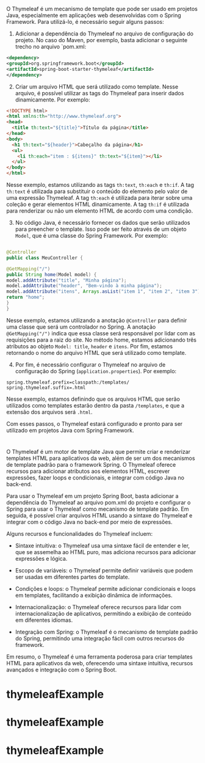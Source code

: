 O Thymeleaf é um mecanismo de template que pode ser usado em projetos Java, especialmente em aplicações web desenvolvidas com o Spring Framework. Para utilizá-lo, é necessário seguir alguns passos:

1. Adicionar a dependência do Thymeleaf no arquivo de configuração do projeto. No caso do Maven, por exemplo, basta adicionar o seguinte trecho no arquivo `pom.xml:

```xml
<dependency>
<groupId>org.springframework.boot</groupId>
<artifactId>spring-boot-starter-thymeleaf</artifactId>
</dependency>
```
2. Criar um arquivo HTML que será utilizado como template. Nesse arquivo, é possível utilizar as tags do Thymeleaf para inserir dados dinamicamente. Por exemplo:

```html
<!DOCTYPE html>
<html xmlns:th="http://www.thymeleaf.org">
<head>
  <title th:text="${title}">Título da página</title>
</head>
<body>
  <h1 th:text="${header}">Cabeçalho da página</h1>
  <ul>
    <li th:each="item : ${itens}" th:text="${item}"></li>
  </ul>
</body>
</html>
```
Nesse exemplo, estamos utilizando as tags `th:text`, `th:each` e `th:if`. A tag `th:text` é utilizada para substituir o conteúdo do elemento pelo valor de uma expressão Thymeleaf. A tag `th:each` é utilizada para iterar sobre uma coleção e gerar elementos HTML dinamicamente. A tag `th:if` é utilizada para renderizar ou não um elemento HTML de acordo com uma condição.

3. No código Java, é necessário fornecer os dados que serão utilizados para preencher o template. Isso pode ser feito através de um objeto `Model`, que é uma classe do Spring Framework. Por exemplo:
```java

@Controller
public class MeuController {

@GetMapping("/")
public String home(Model model) {
model.addAttribute("title", "Minha página");
model.addAttribute("header", "Bem-vindo à minha página");
model.addAttribute("itens", Arrays.asList("item 1", "item 2", "item 3"));
return "home";
}
}
```
Nesse exemplo, estamos utilizando a anotação `@Controller` para definir uma classe que será um controlador no Spring. A anotação `@GetMapping("/")` indica que essa classe será responsável por lidar com as requisições para a raiz do site. No método home, estamos adicionando três atributos ao objeto `Model: title`, `header` e `itens`. Por fim, estamos retornando o nome do arquivo HTML que será utilizado como template.

4. Por fim, é necessário configurar o Thymeleaf no arquivo de configuração do Spring (`application.properties`). Por exemplo:

```properties
spring.thymeleaf.prefix=classpath:/templates/
spring.thymeleaf.suffix=.html
``` 

Nesse exemplo, estamos definindo que os arquivos HTML que serão utilizados como templates estarão dentro da pasta `/templates`, e que a extensão dos arquivos será `.html`.

Com esses passos, o Thymeleaf estará configurado e pronto para ser utilizado em projetos Java com Spring Framework.

#
#

O Thymeleaf é um motor de template Java que permite criar e renderizar templates HTML para aplicativos da web, além de ser um dos mecanismos de template padrão para o framework Spring. O Thymeleaf oferece recursos para adicionar atributos aos elementos HTML, escrever expressões, fazer loops e condicionais, e integrar com código Java no back-end.

Para usar o Thymeleaf em um projeto Spring Boot, basta adicionar a dependência do Thymeleaf ao arquivo pom.xml do projeto e configurar o Spring para usar o Thymeleaf como mecanismo de template padrão. Em seguida, é possível criar arquivos HTML usando a sintaxe do Thymeleaf e integrar com o código Java no back-end por meio de expressões.

Alguns recursos e funcionalidades do Thymeleaf incluem:

- Sintaxe intuitiva: o Thymeleaf usa uma sintaxe fácil de entender e ler, que se assemelha ao HTML puro, mas adiciona recursos para adicionar expressões e lógica.

- Escopo de variáveis: o Thymeleaf permite definir variáveis que podem ser usadas em diferentes partes do template.

- Condições e loops: o Thymeleaf permite adicionar condicionais e loops em templates, facilitando a exibição dinâmica de informações.

- Internacionalização: o Thymeleaf oferece recursos para lidar com internacionalização de aplicativos, permitindo a exibição de conteúdo em diferentes idiomas.

- Integração com Spring: o Thymeleaf é o mecanismo de template padrão do Spring, permitindo uma integração fácil com outros recursos do framework.

Em resumo, o Thymeleaf é uma ferramenta poderosa para criar templates HTML para aplicativos da web, oferecendo uma sintaxe intuitiva, recursos avançados e integração com o Spring Boot.
# thymeleafExample
# thymeleafExample
# thymeleafExample
